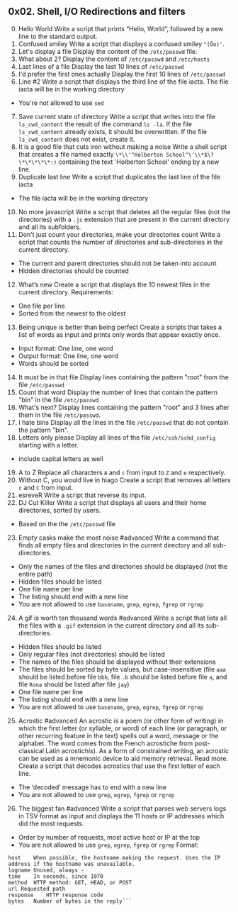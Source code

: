 ## 0x02. Shell, I/O Redirections and filters
0. Hello World
Write a script that prints “Hello, World”, followed by a new line to the standard output.
1. Confused smiley
Write a script that displays a confused smiley `"(Ôo)'`.
2. Let's display a file
Display the content of the `/etc/passwd` file.
3. What about 2?
Display the content of `/etc/passwd` and `/etc/hosts`
4. Last lines of a file
Display the last 10 lines of `/etc/passwd`
5. I'd prefer the first ones actually
Display the first 10 lines of `/etc/passwd`
6. Line #2
Write a script that displays the third line of the file iacta.
The file iacta will be in the working directory
  * You're not allowed to use `sed`
7. Save current state of directory
Write a script that writes into the file `ls_cwd_content` the result of the command `ls -la`. If the file `ls_cwd_content` already exists, it should be overwritten. If the file `ls_cwd_content` does not exist, create it.
8. It is a good file that cuts iron without making a noise
Write a shell script that creates a file named exactly `\*\\'"Holberton School"\'\\*$\?\*\*\*\*\*:)` containing the text 'Holberton School' ending by a new line.
9. Duplicate last line
Write a script that duplicates the last line of the file iacta
  * The file iacta will be in the working directory
10. No more javascript
Write a script that deletes all the regular files (not the directories) with a `.js` extension that are present in the current directory and all its subfolders.
11. Don't just count your directories, make your directories count
Write a script that counts the number of directories and sub-directories in the current directory.
  * The current and parent directories should not be taken into account
  * Hidden directories should be counted
12. What’s new
Create a script that displays the 10 newest files in the current directory.
Requirements:
  * One file per line
  * Sorted from the newest to the oldest
13. Being unique is better than being perfect
Create a scripts that takes a list of words as input and prints only words that appear exactly once.
  * Input format: One line, one word
  * Output format: One line, one word
  * Words should be sorted
14. It must be in that file
Display lines containing the pattern "root" from the file `/etc/passwd`
15. Count that word
Display the number of lines that contain the pattern "bin" in the file `/etc/passwd`
16. What's next?
Display lines containing the pattern "root" and 3 lines after them in the file `/etc/passwd`.
17. I hate bins
Display all the lines in the file `/etc/passwd` that do not contain the pattern "bin".
18. Letters only please
Display all lines of the file `/etc/ssh/sshd_config` starting with a letter.
  * include capital letters as well
19. A to Z
Replace all characters `A` and `c` from input to `Z` and `e` respectively.
20. Without C, you would live in hiago
Create a script that removes all letters `c` and `C` from input.
21. esreveR
Write a script that reverse its input.
22. DJ Cut Killer
Write a script that displays all users and their home directories, sorted by users.
  * Based on the the `/etc/passwd` file
23. Empty casks make the most noise #advanced
Write a command that finds all empty files and directories in the current directory and all sub-directories.
  * Only the names of the files and directories should be displayed (not the entire path)
  * Hidden files should be listed
  * One file name per line
  * The listing should end with a new line
  * You are not allowed to use `basename`, `grep`, `egrep`, `fgrep` or `rgrep`
24. A gif is worth ten thousand words #advanced
Write a script that lists all the files with a `.gif` extension in the current directory and all its sub-directories.
  * Hidden files should be listed
  * Only regular files (not directories) should be listed
  * The names of the files should be displayed without their extensions
  * The files should be sorted by byte values, but case-insensitive (file `aaa` should be listed before file `bbb`, file `.b` should be listed before file `a`, and file `Rona` should be listed after file `jay`)
  * One file name per line
  * The listing should end with a new line
  * You are not allowed to use `basename`, `grep`, `egrep`, `fgrep` or `rgrep`
25. Acrostic #advanced
An acrostic is a poem (or other form of writing) in which the first letter (or syllable, or word) of each line (or paragraph, or other recurring feature in the text) spells out a word, message or the alphabet. The word comes from the French acrostiche from post-classical Latin acrostichis). As a form of constrained writing, an acrostic can be used as a mnemonic device to aid memory retrieval. Read more.
Create a script that decodes acrostics that use the first letter of each line.
  * The ‘decoded’ message has to end with a new line
  * You are not allowed to use `grep`, `egrep`, `fgrep` or `rgrep`
26. The biggest fan #advanced
Write a script that parses web servers logs in TSV format as input and displays the 11 hosts or IP addresses which did the most requests.
  * Order by number of requests, most active host or IP at the top
  * You are not allowed to use `grep`, `egrep`, `fgrep` or `rgrep`
Format:
```
host    When possible, the hostname making the request. Uses the IP address if the hostname was unavailable.
logname Unused, always -
time    In seconds, since 1970
method  HTTP method: GET, HEAD, or POST
url Requested path
response    HTTP response code
bytes   Number of bytes in the reply```
